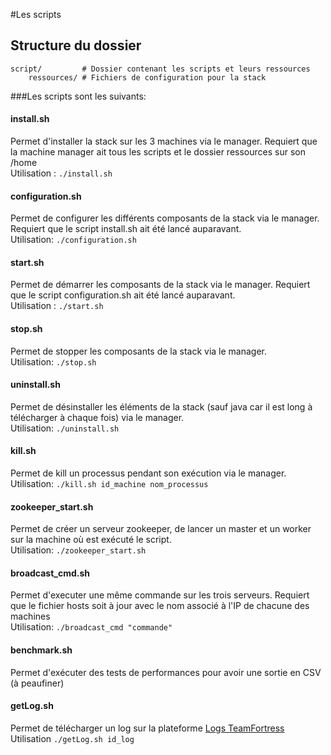 #Les scripts

## Structure du dossier

	script/	        # Dossier contenant les scripts et leurs ressources
		ressources/ # Fichiers de configuration pour la stack

###Les scripts sont les suivants: 

#### install.sh
Permet d'installer la stack sur les 3 machines via le manager.
Requiert que la machine manager ait tous les scripts et le dossier ressources sur son /home  
Utilisation : `./install.sh`

#### configuration.sh
Permet de configurer les différents composants de la stack via le manager.
Requiert que le script install.sh ait été lancé auparavant.  
Utilisation: `./configuration.sh`

#### start.sh
Permet de démarrer les composants de la stack via le manager.
Requiert que le script configuration.sh ait été lancé auparavant.  
Utilisation : `./start.sh`

#### stop.sh
Permet de stopper les composants de la stack via le manager.  
Utilisation: `./stop.sh`

#### uninstall.sh
Permet de désinstaller les éléments de la stack (sauf java car il est long à télécharger à chaque fois) via le manager.  
Utilisation: `./uninstall.sh`

#### kill.sh
Permet de kill un processus pendant son exécution via le manager.  
Utilisation: `./kill.sh id_machine nom_processus`

#### zookeeper_start.sh
Permet de créer un serveur zookeeper, de lancer un master et un worker sur la machine où est exécuté le script.  
Utilisation: `./zookeeper_start.sh`

#### broadcast_cmd.sh
Permet d'executer une même commande sur les trois serveurs.
Requiert que le fichier hosts soit à jour avec le nom associé à l'IP de chacune des machines  
Utilisation: `./broadcast_cmd "commande"`

#### benchmark.sh
Permet d'exécuter des tests de performances pour avoir une sortie en CSV (à peaufiner)

#### getLog.sh
Permet de télécharger un log sur la plateforme [Logs TeamFortress](http://logs.tf/)  
Utilisation `./getLog.sh id_log`
#### 
